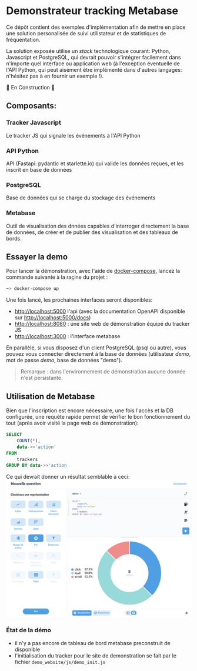 # Demonstrateur tracking Metabase
Ce dépôt contient des exemples d'implémentation afin de mettre en place une solution personalisée de suivi utilistateur et de statistiques de fréquentation.

La solution exposée utilise un _stack_ technologique courant: Python, Javascript et PostgreSQL, qui devrait pouvoir s'intégrer facilement dans n'importe quel interface ou application web (à l'exception éventuelle de l'API Python, qui peut aisément être implémenté dans d'autres langages: n'hésitez pas à en fournir un exemple !).

:construction: En Construction :construction:

## Composants:
### Tracker Javascript
Le tracker JS qui signale les événements à l'API Python
### API Python
API (Fastapi: pydantic et starlette.io) qui valide les données reçues, et les inscrit en base de données
### PostgreSQL
Base de données qui se charge du stockage des événements
### Metabase
Outil de visualisation des dnnées capables d'interroger directement la base de données, de créer et de publier des visualisation et des tableaux de bords.


## Essayer la demo
Pour lancer la démonstration, avec l'aide de [docker-compose](https://docs.docker.com/compose/), lancez la commande suivante à la raçine du projet :
```bash
~> docker-compose up
```

Une fois lancé, les prochaines interfaces seront disponibles:
- [http://localhost:5000](http://localhost:5000) l'api (avec la documentation OpenAPI disponible sur [http://localhost:5000/docs](http://localhost:5000/docs))
- [http://localhost:8080](http://localhost:8080) : une site web de démonstration équipé du tracker JS
- [http://localhost:3000](http://localhost:3000) : l'interface metabase

En parallèle, si vous disposez d'un client PostgreSQL (psql ou autre), vous pouvez vous connecter directement à la base de données (utilisateur _demo_, mot de passe _demo_, base de données "demo").

> Remarque : dans l'environnement de démonstration aucune donnée n'est persistante.

## Utilisation de Metabase
Bien que l'inscription est encore nécessaire, une fois l'accès et la DB configurée,
une requête rapide permet de vérifier le bon fonctionnement du tout (après avoir visité la page web de démonstration):
```sql
SELECT
    COUNT(*),
    data->>'action'
FROM
    trackers
GROUP BY data->>'action
```

Ce qui devrait donner un résultat semblable à ceci:
![Exemple metabase](misc/metabase_example.png "Image d'illustration metabase")


### État de la démo
- il n'y a pas encore de tableau de bord metabase preconstruit de disponible
- l'initialisation du tracker pour le site de demonstration se fait par le fichier `demo_website/js/demo_init.js`
